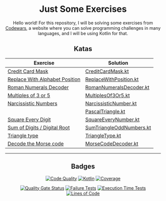 <div align="center">

# Just Some Exercises

Hello world!
For this repository, I will be solving some exercises from
[Codewars](https://www.codewars.com/), a website where you can solve
programming challenges in many languages, and I will be using Kotlin for that.

## Katas

| Exercise                                                                                 | Solution                                                                                                  |
|------------------------------------------------------------------------------------------|-----------------------------------------------------------------------------------------------------------|
| [Credit Card Mask](https://www.codewars.com/kata/5412509bd436bd33920011bc)               | [CreditCardMask.kt](src/main/kotlin/io/github/tiagodocouto/codewars/mask/CreditCardMask.kt)               |
| [Replace With Alphabet Position](https://www.codewars.com/kata/546f922b54af40e1e90001da) | [ReplaceWithPosition.kt](src/main/kotlin/io/github/tiagodocouto/codewars/mask/ReplaceWithPosition.kt)     |
| [Roman Numerals Decoder](https://www.codewars.com/kata/51b6249c4612257ac0000005)         | [RomanNumeralsDecoder.kt](src/main/kotlin/io/github/tiagodocouto/codewars/mask/RomanNumeralsDecoder.kt)   |
| [Multiples of 3 or 5](https://www.codewars.com/kata/514b92a657cdc65150000006)            | [MultiplesOf3Or5.kt](src/main/kotlin/io/github/tiagodocouto/codewars/math/MultiplesOf.kt)                 |
| [Narcissistic Numbers](https://www.codewars.com/kata/5743f4ab03fa4a66a300020b)           | [NarcissisticNumber.kt](src/main/kotlin/io/github/tiagodocouto/codewars/math/NarcissisticNumber.kt)       |
|                                                                                          | [PascalTriangle.kt](src/main/kotlin/io/github/tiagodocouto/codewars/math/PascalTriangle.kt)               |
| [Square Every Digit](https://www.codewars.com/kata/546e2562b03326a88e000020)             | [SquareEveryNumber.kt](src/main/kotlin/io/github/tiagodocouto/codewars/math/SquareEveryNumber.kt)         |
| [Sum of Digits / Digital Root](https://www.codewars.com/kata/541c8630095125aba6000c00)   | [SumTriangleOddNumbers.kt](src/main/kotlin/io/github/tiagodocouto/codewars/math/SumTriangleOddNumbers.kt) |
| [Triangle type](https://www.codewars.com/kata/53907ac3cd51b69f790006c5)                  | [TriangleType.kt](src/main/kotlin/io/github/tiagodocouto/codewars/math/TriangleType.kt)                   |
| [Decode the Morse code](https://www.codewars.com/kata/54b724efac3d5402db00065e)          | [MorseCodeDecoder.kt](src/main/kotlin/io/github/tiagodocouto/codewars/code/MorseCodeDecoder.kt)           |

---

## Badges

[![Code Quality](https://github.com/tiagodocouto/codewars/actions/workflows/main.yml/badge.svg)](https://github.com/tiagodocouto/codewars)
[![Kotlin](https://img.shields.io/github/languages/top/tiagodocouto/codewars)](https://kotlinlang.org/)
[![Coverage](https://img.shields.io/sonar/coverage/tiagodocouto_codewars?style=flat&logo=sonarcloud&server=https%3A%2F%2Fsonarcloud.io)](https://sonarcloud.io/summary/new_code?id=tiagodocouto_codewars)

[![Quality Gate Status](https://sonarcloud.io/api/project_badges/measure?project=tiagodocouto_codewars&metric=alert_status)](https://sonarcloud.io/summary/new_code?id=tiagodocouto_codewars)
[![Failure Tests](https://img.shields.io/sonar/tests/tiagodocouto_codewars?style=flat&logo=sonarcloud&server=https%3A%2F%2Fsonarcloud.io&compact_message)](https://sonarcloud.io/summary/new_code?id=tiagodocouto_codewars)
[![Execution Time Tests](https://img.shields.io/sonar/test_execution_time/tiagodocouto_codewars?style=flat&logo=sonarcloud&server=https%3A%2F%2Fsonarcloud.io)](https://sonarcloud.io/summary/new_code?id=tiagodocouto_codewars)
[![Lines of Code](https://sonarcloud.io/api/project_badges/measure?project=tiagodocouto_codewars&metric=ncloc)](https://sonarcloud.io/summary/new_code?id=tiagodocouto_codewars)

</div>
